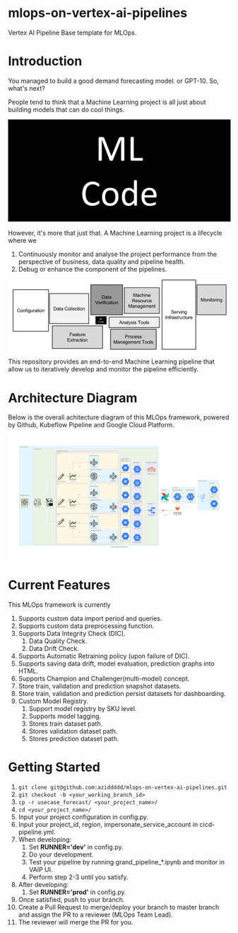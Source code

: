 # mlops-on-vertex-ai-pipelines

Vertex AI Pipeline Base template for MLOps.

# Introduction

You managed to build a good demand forecasting model. or GPT-10. So, what's next?

People tend to think that a Machine Learning project is all just about building models that can do cool things.

![alt text](https://github.com/aziddddd/mlops-on-vertex-ai-pipelines/blob/main/docs/resources/images/intro_1.png)

However, it's more that just that. A Machine Learning project is a lifecycle where we
1. Continuously monitor and analyse the project performance from the perspective of business, data quality and pipeline health.
2. Debug or enhance the component of the pipelines.

![alt text](https://github.com/aziddddd/mlops-on-vertex-ai-pipelines/blob/main/docs/resources/images/intro_2.png)

This repository provides an end-to-end Machine Learning pipeline that allow us to iteratively develop and monitor the pipeline efficiently.

# Architecture Diagram

Below is the overall achitecture diagram of this MLOps framework, powered by Github, Kubeflow Pipeline and Google Cloud Platform.

![alt text](https://github.com/aziddddd/mlops-on-vertex-ai-pipelines/blob/main/docs/resources/images/pipeline_deployment_forecast.png)

# Current Features

This MLOps framework is currently

1. Supports custom data import period and queries.
2. Supports custom data preprocessing function.
3. Supports Data Integrity Check (DIC).
    1. Data Quality Check.
    2. Data Drift Check.
4. Supports Automatic Retraining policy (upon failure of DIC).
5. Supports saving data drift, model evaluation, prediction graphs into HTML.
6. Supports Champion and Challenger(multi-model) concept.
7. Store train, validation and prediction snapshot datasets.
8. Store train, validation and prediction persist datasets for dashboarding.
9. Custom Model Registry.
    1. Support model registry by SKU level.
    2. Supports model tagging.
    3. Stores train dataset path.
    4. Stores validation dataset path.
    5. Stores prediction dataset path.

# Getting Started

1. ```git clone git@github.com:aziddddd/mlops-on-vertex-ai-pipelines.git```
2. ```git checkout -b <your_working_branch_id>```
3. ```cp -r usecase_forecast/ <your_project_name>/```
4. ```cd <your_project_name>/```
5. Input your project configuration in config.py.
6. Input your project_id, region, impersonate_service_account in cicd-pipeline.yml.
7. When developing:
    1. Set **RUNNER='dev'** in config.py.
    2. Do your development.
    3. Test your pipeline by running grand_pipeline_*.ipynb and monitor in VAIP UI.
    4. Perform step 2-3 until you satisfy.
8. After developing:
    1. Set **RUNNER='prod'** in config.py.
9. Once satisfied, push to your branch.
10. Create a Pull Request to merge/deploy your branch to master branch and assign the PR to a reviewer (MLOps Team Lead).
11. The reviewer will merge the PR for you.
